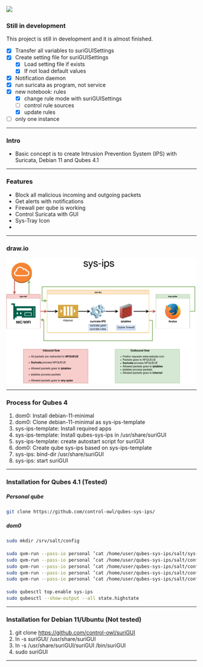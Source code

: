 ![](![](https://github.com/control-owl/qubes-sys-ips/blob/main/sys-ips.jpg))

### Still in development

This project is still in development and it is almost finished.

- [X] Transfer all variables to suriGUISettings
- [X] Create setting file for suriGUISettings
    - [X] Load setting file if exists
    - [x] If not load default values
- [X] Notification daemon
- [X] run suricata as program, not service
- [X] new notebook: rules
    - [X] change rule mode with suriGUISettings
    - [ ] control rule sources
    - [X] update rules
- [ ] only one instance

-------------

### Intro

- Basic concept is to create Intrusion Prevention System (IPS) with Suricata, Debian 11 and Qubes 4.1

-------------

### Features

- Block all malicious incoming and outgoing packets
- Get alerts with notifications
- Firewall per qube is working
- Control Suricata with GUI
- Sys-Tray Icon
-

-------------

### draw.io

![](https://github.com/control-owl/qubes-sys-ips/blob/main/sys-ips.jpg)

-------------

### Process for Qubes 4

1. dom0: Install debian-11-minimal
2. dom0: Clone debian-11-minimal as sys-ips-template
3. sys-ips-template: Install required apps
4. sys-ips-template: Install qubes-sys-ips in /usr/share/suriGUI
5. sys-ips-template: create autostart script for suriGUI
6. dom0: Create qube sys-ips based on sys-ips-template
7. sys-ips: bind-dir /usr/share/suriGUI
8. sys-ips: start suriGUI


-------------

### Installation for Qubes 4.1 (Tested)

##### Personal qube
```sh
git clone https://github.com/control-owl/qubes-sys-ips/
```
##### dom0
```sh
sudo mkdir /srv/salt/config

sudo qvm-run --pass-io personal ’cat /home/user/qubes-sys-ips/salt/sys-ips.top’ | sudo tee /srv/salt/sys-ips.top
sudo qvm-run --pass-io personal ’cat /home/user/qubes-sys-ips/salt/config/sys-ips.sls’ | sudo tee /srv/salt/config/sys-ips.sls
sudo qvm-run --pass-io personal ’cat /home/user/qubes-sys-ips/salt/config/sys-ips-template.sls’ | sudo tee /srv/salt/config/sys-ips-template.sls
sudo qvm-run --pass-io personal ’cat /home/user/qubes-sys-ips/salt/config/sys-ips-template-config.sls’ | sudo tee /srv/salt/config/sys-ips-template-config.sls
sudo qvm-run --pass-io personal ’cat /home/user/qubes-sys-ips/salt/config/sys-ips-config.sls’ | sudo tee /srv/salt/config/sys-ips-config.sls

sudo qubesctl top.enable sys-ips
sudo qubesctl --show-output --all state.highstate
```

-------------

### Installation for Debian 11/Ubuntu (Not tested)

1. git clone https://github.com/control-owl/suriGUI
2. ln -s suriGUI/ /usr/share/suriGUI
2. ln -s /usr/share/suriGUI/suriGUI /bin/suriGUI
3. sudo suriGUI

-------------
